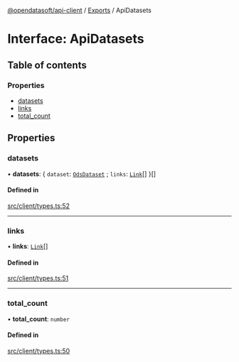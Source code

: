 [@opendatasoft/api-client](../README.md) / [Exports](../modules.md) / ApiDatasets

# Interface: ApiDatasets

## Table of contents

### Properties

- [datasets](ApiDatasets.md#datasets)
- [links](ApiDatasets.md#links)
- [total\_count](ApiDatasets.md#total_count)

## Properties

### datasets

• **datasets**: { `dataset`: [`OdsDataset`](OdsDataset.md) ; `links`: [`Link`](Link.md)[]  }[]

#### Defined in

[src/client/types.ts:52](https://github.com/opendatasoft/ods-dataviz-sdk/blob/b7a8d5d/packages/api-client/src/client/types.ts#L52)

___

### links

• **links**: [`Link`](Link.md)[]

#### Defined in

[src/client/types.ts:51](https://github.com/opendatasoft/ods-dataviz-sdk/blob/b7a8d5d/packages/api-client/src/client/types.ts#L51)

___

### total\_count

• **total\_count**: `number`

#### Defined in

[src/client/types.ts:50](https://github.com/opendatasoft/ods-dataviz-sdk/blob/b7a8d5d/packages/api-client/src/client/types.ts#L50)
